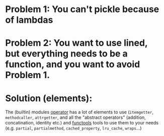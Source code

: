 # Problem 1: You can't pickle because of lambdas

# Problem 2: You want to use lined, but everything needs to be a function, and you want to avoid Problem 1.

# Solution (elements):

The (builtin) modules [operator](https://docs.python.org/3/library/operator.html) has a lot of elements to use
(`itemgetter`, `methodcaller`, `attrgetter`, and all the "abstract operators" (addition, concatination, identity etc.)
and [functools](https://docs.python.org/3/library/functools.html) tools to use them to your needs 
(e.g. `partial`, `partialmethod`, `cached_property`, `lru_cache`, `wraps`...)

